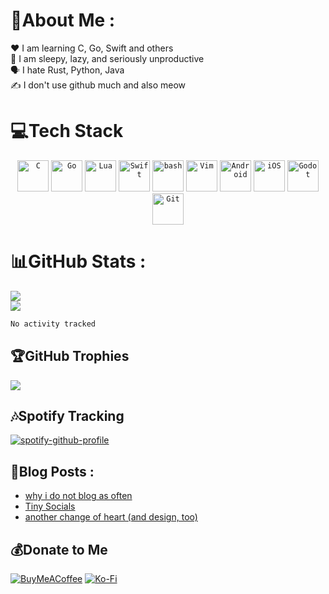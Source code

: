 # 💫About Me :
❤️ I am learning C, Go, Swift and others\
🥺 I am sleepy, lazy, and seriously unproductive\
🗣️ I hate Rust, Python, Java\
✍️ I don't use github much and also meow

# 💻Tech Stack
<div align="center">
	<code><img width="50" src="https://raw.githubusercontent.com/marwin1991/profile-technology-icons/refs/heads/main/icons/c.png" alt="C" title="C"/></code>
	<code><img width="50" src="https://raw.githubusercontent.com/marwin1991/profile-technology-icons/refs/heads/main/icons/go.png" alt="Go" title="Go"/></code>
	<code><img width="50" src="https://raw.githubusercontent.com/marwin1991/profile-technology-icons/refs/heads/main/icons/lua.png" alt="Lua" title="Lua"/></code>
	<code><img width="50" src="https://raw.githubusercontent.com/marwin1991/profile-technology-icons/refs/heads/main/icons/swift.png" alt="Swift" title="Swift"/></code>
	<code><img width="50" src="https://raw.githubusercontent.com/marwin1991/profile-technology-icons/refs/heads/main/icons/bash.png" alt="bash" title="bash"/></code>
	<code><img width="50" src="https://raw.githubusercontent.com/marwin1991/profile-technology-icons/refs/heads/main/icons/vim.png" alt="Vim" title="Vim"/></code>
	<code><img width="50" src="https://raw.githubusercontent.com/marwin1991/profile-technology-icons/refs/heads/main/icons/android.png" alt="Android" title="Android"/></code>
	<code><img width="50" src="https://raw.githubusercontent.com/marwin1991/profile-technology-icons/refs/heads/main/icons/ios.png" alt="iOS" title="iOS"/></code>
	<code><img width="50" src="https://raw.githubusercontent.com/marwin1991/profile-technology-icons/refs/heads/main/icons/godot.png" alt="Godot" title="Godot"/></code>
	<code><img width="50" src="https://raw.githubusercontent.com/marwin1991/profile-technology-icons/refs/heads/main/icons/git.png" alt="Git" title="Git"/></code>
</div>

# 📊GitHub Stats :
![](https://github-readme-stats.vercel.app/api?username=Chorwacjen&theme=tokyonight&show_icons=true&hide_border=false&include_all_commits=true&count_private=true)<br/>
![](https://github-readme-stats.vercel.app/api/top-langs/?username=Chorwacjen&theme=tokyonight&layout=compact&hide_border=false&include_all_commits=true&count_private=true)
<!--START_SECTION:waka-->

```txt
No activity tracked
```

<!--END_SECTION:waka-->

## 🏆GitHub Trophies
![](https://github-trophies.vercel.app/?username=Chorwacjen&theme=tokyonight&no-frame=false&no-bg=false&margin-w=4)

## 🎶Spotify Tracking
[![spotify-github-profile](https://spotify-github-profile.kittinanx.com/api/view?uid=3126epu47c6cs3sjl4d2tfvdeeye&cover_image=true&theme=novatorem&show_offline=false&background_color=121212&interchange=false&bar_color=53b14f&bar_color_cover=true)](https://spotify-github-profile.kittinanx.com/api/view?uid=3126epu47c6cs3sjl4d2tfvdeeye&redirect=true)

## 📝Blog Posts :
<!-- BLOG-POST-LIST:START -->
- [why i do not blog as often](https://melodyuwu.bearblog.dev/why-i-do-not-blog-as-often/)
- [Tiny Socials](https://melodyuwu.bearblog.dev/tiny-socials/)
- [another change of heart &lpar;and design, too&rpar;](https://melodyuwu.bearblog.dev/another-change-of-heart-and-design-too/)
<!-- BLOG-POST-LIST:END -->

## 💰Donate to Me
  [![BuyMeACoffee](https://img.shields.io/badge/Buy%20Me%20a%20Coffee-ffdd00?style=for-the-badge&logo=buy-me-a-coffee&logoColor=black)](https://buymeacoffee.com/cutiemelob) [![Ko-Fi](https://img.shields.io/badge/Ko--fi-F16061?style=for-the-badge&logo=ko-fi&logoColor=white)](https://ko-fi.com/melodyuw) 
